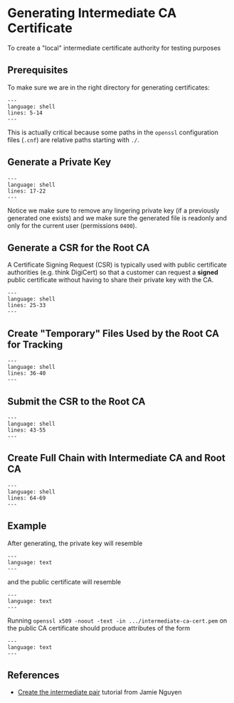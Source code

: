 # Generating Intermediate CA Certificate

To create a "local" intermediate certificate authority for testing purposes

## Prerequisites

To make sure we are in the right directory for generating certificates:

```{literalinclude} ../scripts/make-intermediate-ca.sh
---
language: shell
lines: 5-14
---
```

This is actually critical because some paths in the `openssl` configuration
files (`.cnf`) are relative paths starting with `./`.

## Generate a Private Key

```{literalinclude} ../scripts/make-intermediate-ca.sh
---
language: shell
lines: 17-22
---
```

Notice we make sure to remove any lingering private key (if a previously
generated one exists) and we make sure the generated file is readonly and
only for the current user (permissions `0400`).

## Generate a CSR for the Root CA

A Certificate Signing Request (CSR) is typically used with public certificate
authorities (e.g. think DigiCert) so that a customer can request a **signed**
public certificate without having to share their private key with the CA.

```{literalinclude} ../scripts/make-intermediate-ca.sh
---
language: shell
lines: 25-33
---
```

## Create "Temporary" Files Used by the Root CA for Tracking

```{literalinclude} ../scripts/make-intermediate-ca.sh
---
language: shell
lines: 36-40
---
```

## Submit the CSR to the Root CA

```{literalinclude} ../scripts/make-intermediate-ca.sh
---
language: shell
lines: 43-55
---
```

## Create Full Chain with Intermediate CA and Root CA

```{literalinclude} ../scripts/make-intermediate-ca.sh
---
language: shell
lines: 64-69
---
```

## Example

After generating, the private key will resemble

```{literalinclude} ../tls-certs/intermediate-ca-key.pem
---
language: text
---
```

and the public certificate will resemble

```{literalinclude} ../tls-certs/intermediate-ca-cert.pem
---
language: text
---
```

Running `openssl x509 -noout -text -in .../intermediate-ca-cert.pem` on the
public CA certificate should produce attributes of the form

```{literalinclude} ../tls-certs/intermediate-ca-cert.txt
---
language: text
---
```

## References

-   [Create the intermediate pair][1] tutorial from Jamie Nguyen

[1]: https://jamielinux.com/docs/openssl-certificate-authority/create-the-intermediate-pair.html
